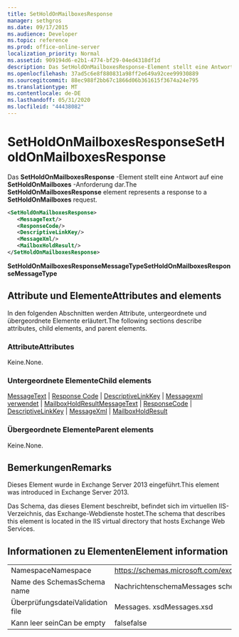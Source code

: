 ```yaml
---
title: SetHoldOnMailboxesResponse
manager: sethgros
ms.date: 09/17/2015
ms.audience: Developer
ms.topic: reference
ms.prod: office-online-server
localization_priority: Normal
ms.assetid: 909194d6-e2b1-4774-bf29-04ed4318df1d
description: Das SetHoldOnMailboxesResponse-Element stellt eine Antwort auf eine SetHoldOnMailboxes-Anforderung dar.
ms.openlocfilehash: 37ad5c6e8f880831a98ff2e649a92cee99930889
ms.sourcegitcommit: 88ec988f2bb67c1866d06b361615f3674a24e795
ms.translationtype: MT
ms.contentlocale: de-DE
ms.lasthandoff: 05/31/2020
ms.locfileid: "44438082"
---
```

# <a name="setholdonmailboxesresponse"></a><span data-ttu-id="c1a45-103">SetHoldOnMailboxesResponse</span><span class="sxs-lookup"><span data-stu-id="c1a45-103">SetHoldOnMailboxesResponse</span></span>

<span data-ttu-id="c1a45-104">Das **SetHoldOnMailboxesResponse** -Element stellt eine Antwort auf eine **SetHoldOnMailboxes** -Anforderung dar.</span><span class="sxs-lookup"><span data-stu-id="c1a45-104">The **SetHoldOnMailboxesResponse** element represents a response to a **SetHoldOnMailboxes** request.</span></span> 
  
```XML
<SetHoldOnMailboxesResponse>
   <MessageText/>
   <ResponseCode/>
   <DescriptiveLinkKey/>
   <MessageXml/>
   <MailboxHoldResult/>
</SetHoldOnMailboxesResponse>
```

 <span data-ttu-id="c1a45-105">**SetHoldOnMailboxesResponseMessageType**</span><span class="sxs-lookup"><span data-stu-id="c1a45-105">**SetHoldOnMailboxesResponseMessageType**</span></span>
## <a name="attributes-and-elements"></a><span data-ttu-id="c1a45-106">Attribute und Elemente</span><span class="sxs-lookup"><span data-stu-id="c1a45-106">Attributes and elements</span></span>

<span data-ttu-id="c1a45-107">In den folgenden Abschnitten werden Attribute, untergeordnete und übergeordnete Elemente erläutert.</span><span class="sxs-lookup"><span data-stu-id="c1a45-107">The following sections describe attributes, child elements, and parent elements.</span></span>
  
### <a name="attributes"></a><span data-ttu-id="c1a45-108">Attribute</span><span class="sxs-lookup"><span data-stu-id="c1a45-108">Attributes</span></span>

<span data-ttu-id="c1a45-109">Keine.</span><span class="sxs-lookup"><span data-stu-id="c1a45-109">None.</span></span>
  
### <a name="child-elements"></a><span data-ttu-id="c1a45-110">Untergeordnete Elemente</span><span class="sxs-lookup"><span data-stu-id="c1a45-110">Child elements</span></span>

<span data-ttu-id="c1a45-111">[MessageText](messagetext.md)  |  [Response Code](responsecode.md)  |  [DescriptiveLinkKey](descriptivelinkkey.md)  |  [Messagexml verwendet](messagexml.md)  |  [MailboxHoldResult](mailboxholdresult.md)</span><span class="sxs-lookup"><span data-stu-id="c1a45-111">[MessageText](messagetext.md) | [ResponseCode](responsecode.md) | [DescriptiveLinkKey](descriptivelinkkey.md) | [MessageXml](messagexml.md) | [MailboxHoldResult](mailboxholdresult.md)</span></span>
  
### <a name="parent-elements"></a><span data-ttu-id="c1a45-112">Übergeordnete Elemente</span><span class="sxs-lookup"><span data-stu-id="c1a45-112">Parent elements</span></span>

<span data-ttu-id="c1a45-113">Keine.</span><span class="sxs-lookup"><span data-stu-id="c1a45-113">None.</span></span>
  
## <a name="remarks"></a><span data-ttu-id="c1a45-114">Bemerkungen</span><span class="sxs-lookup"><span data-stu-id="c1a45-114">Remarks</span></span>

<span data-ttu-id="c1a45-115">Dieses Element wurde in Exchange Server 2013 eingeführt.</span><span class="sxs-lookup"><span data-stu-id="c1a45-115">This element was introduced in Exchange Server 2013.</span></span>
  
<span data-ttu-id="c1a45-116">Das Schema, das dieses Element beschreibt, befindet sich im virtuellen IIS-Verzeichnis, das Exchange-Webdienste hostet.</span><span class="sxs-lookup"><span data-stu-id="c1a45-116">The schema that describes this element is located in the IIS virtual directory that hosts Exchange Web Services.</span></span>
  
## <a name="element-information"></a><span data-ttu-id="c1a45-117">Informationen zu Elementen</span><span class="sxs-lookup"><span data-stu-id="c1a45-117">Element information</span></span>

|||
|:-----|:-----|
|<span data-ttu-id="c1a45-118">Namespace</span><span class="sxs-lookup"><span data-stu-id="c1a45-118">Namespace</span></span>  <br/> |https://schemas.microsoft.com/exchange/services/2006/messages  <br/> |
|<span data-ttu-id="c1a45-119">Name des Schemas</span><span class="sxs-lookup"><span data-stu-id="c1a45-119">Schema name</span></span>  <br/> |<span data-ttu-id="c1a45-120">Nachrichtenschema</span><span class="sxs-lookup"><span data-stu-id="c1a45-120">Messages schema</span></span>  <br/> |
|<span data-ttu-id="c1a45-121">Überprüfungsdatei</span><span class="sxs-lookup"><span data-stu-id="c1a45-121">Validation file</span></span>  <br/> |<span data-ttu-id="c1a45-122">Messages. xsd</span><span class="sxs-lookup"><span data-stu-id="c1a45-122">Messages.xsd</span></span>  <br/> |
|<span data-ttu-id="c1a45-123">Kann leer sein</span><span class="sxs-lookup"><span data-stu-id="c1a45-123">Can be empty</span></span>  <br/> |<span data-ttu-id="c1a45-124">false</span><span class="sxs-lookup"><span data-stu-id="c1a45-124">false</span></span>  <br/> |
   

